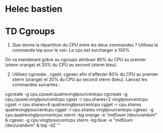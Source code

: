 # Helec bastien
# TD Cgroups

1. Que donne la répartition du CPU entre les deux commandes ? Utilisez la commande top pour le voir.
Le cpu est surcharger a 100%

On va maintenant grâce au cgroups attribuer 80% du CPU au premier (xterm orange) et 20% du
CPU au second (xterm bleu).

2. Utilisez cgcreate , cgset, cgexec afin d'affecter 80% du CPU au premier xterm (orange) et 20% du
CPU au second xterm (bleu). Lancez les commandes suivantes :


cgcreate -g cpu,cpuset:quatrevingtpourcentcpu
cgcreate -g cpu,cpuset:vingtpourcentcpu
cgset -r cpu.shares=2 vingtpourcentcpu
cgset -r cpu.shares=8 quatrevingtpourcentcpu
cgget -r cpu.shares quatrevingtpourcentcpu
cgget -r cpu.shares vingtpourcentcpu
cgexec -g cpu:quatrevingtpourcentcpu xterm -bg orange -e "md5sum /dev/urandom" &
cgexec -g cpu:vingtpourcentcpu xterm -bg blue -e "md5sum /dev/urandom" &
top -d2
'''